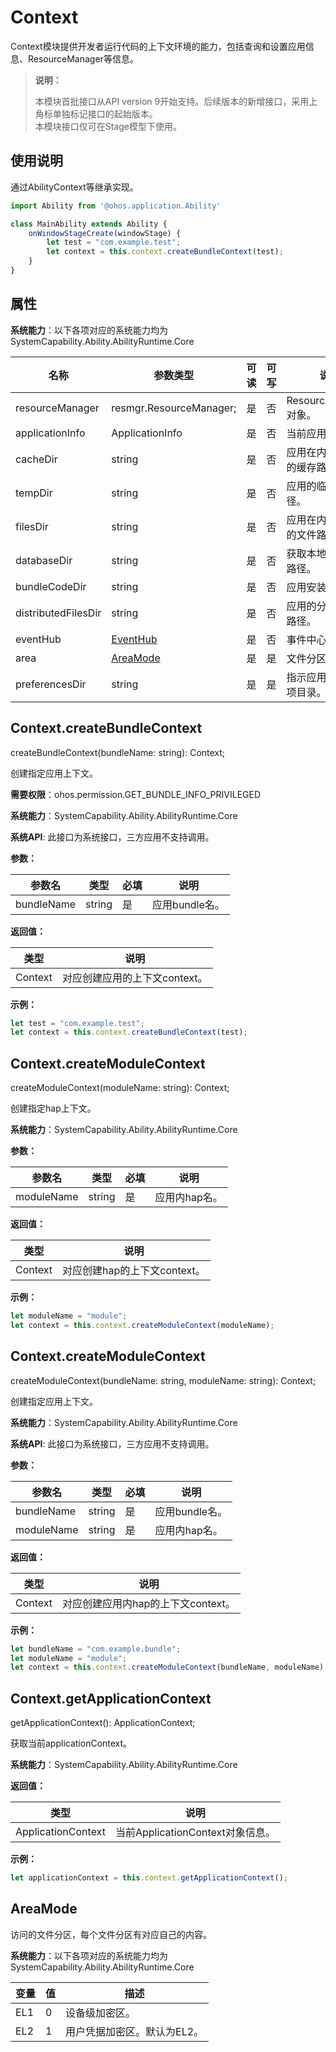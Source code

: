 # Context

Context模块提供开发者运行代码的上下文环境的能力，包括查询和设置应用信息、ResourceManager等信息。

> **说明：**
> 
> 本模块首批接口从API version 9开始支持。后续版本的新增接口，采用上角标单独标记接口的起始版本。  
> 本模块接口仅可在Stage模型下使用。

## 使用说明

通过AbilityContext等继承实现。

```js
import Ability from '@ohos.application.Ability'

class MainAbility extends Ability {
    onWindowStageCreate(windowStage) {
        let test = "com.example.test";
        let context = this.context.createBundleContext(test);
    }
}
```

## 属性

**系统能力**：以下各项对应的系统能力均为SystemCapability.Ability.AbilityRuntime.Core

| 名称 | 参数类型 | 可读 | 可写 | 说明 |
| -------- | -------- | -------- | -------- | -------- |
| resourceManager | resmgr.ResourceManager; | 是 | 否 | ResourceManager对象。 |
| applicationInfo | ApplicationInfo | 是 | 否 | 当前应用信息。 |
| cacheDir | string | 是 | 否 | 应用在内部存储上的缓存路径。 |
| tempDir | string | 是 | 否 | 应用的临时文件路径。 |
| filesDir | string | 是 | 否 | 应用在内部存储上的文件路径。 |
| databaseDir | string | 是 | 否 | 获取本地数据存储路径。 |
| bundleCodeDir | string | 是 | 否 | 应用安装路径。 |
| distributedFilesDir | string | 是 | 否 | 应用的分布式文件路径。 |
| eventHub | [EventHub](js-apis-eventhub.md) | 是 | 否 | 事件中心信息。|
| area | [AreaMode](#areamode) | 是 | 是 | 文件分区。|
| preferencesDir | string | 是 | 是 | 指示应用程序首选项目录。|

## Context.createBundleContext

createBundleContext(bundleName: string): Context;

创建指定应用上下文。

**需要权限**：ohos.permission.GET_BUNDLE_INFO_PRIVILEGED

**系统能力**：SystemCapability.Ability.AbilityRuntime.Core

**系统API**: 此接口为系统接口，三方应用不支持调用。

**参数：**

  | 参数名 | 类型 | 必填 | 说明 |
  | -------- | -------- | -------- | -------- |
  | bundleName | string | 是 | 应用bundle名。 |

**返回值：**

  | 类型 | 说明 |
  | -------- | -------- |
  | Context | 对应创建应用的上下文context。 |

**示例：**

```js
let test = "com.example.test";
let context = this.context.createBundleContext(test);
```

## Context.createModuleContext

createModuleContext(moduleName: string): Context;

创建指定hap上下文。

**系统能力**：SystemCapability.Ability.AbilityRuntime.Core

**参数：**

  | 参数名 | 类型 | 必填 | 说明 |
  | -------- | -------- | -------- | -------- |
  | moduleName | string | 是 | 应用内hap名。 |

**返回值：**

  | 类型 | 说明 |
  | -------- | -------- |
  | Context | 对应创建hap的上下文context。 |

**示例：**

```js
let moduleName = "module";
let context = this.context.createModuleContext(moduleName);
```

## Context.createModuleContext

createModuleContext(bundleName: string, moduleName: string): Context;

创建指定应用上下文。

**系统能力**：SystemCapability.Ability.AbilityRuntime.Core

**系统API**: 此接口为系统接口，三方应用不支持调用。

**参数：**

  | 参数名 | 类型 | 必填 | 说明 |
  | -------- | -------- | -------- | -------- |
  | bundleName | string | 是 | 应用bundle名。 |
  | moduleName | string | 是 | 应用内hap名。 |

**返回值：**

  | 类型 | 说明 |
  | -------- | -------- |
  | Context | 对应创建应用内hap的上下文context。 |

**示例：**

```js
let bundleName = "com.example.bundle";
let moduleName = "module";
let context = this.context.createModuleContext(bundleName, moduleName);
```

## Context.getApplicationContext

getApplicationContext(): ApplicationContext;

获取当前applicationContext。

**系统能力**：SystemCapability.Ability.AbilityRuntime.Core

**返回值：**

| 类型 | 说明 |
| -------- | -------- |
| ApplicationContext | 当前ApplicationContext对象信息。 |

**示例：**

```js
let applicationContext = this.context.getApplicationContext();
```

## AreaMode

访问的文件分区，每个文件分区有对应自己的内容。

**系统能力**：以下各项对应的系统能力均为SystemCapability.Ability.AbilityRuntime.Core

| 变量            | 值    | 描述            |
| --------------- | ---- | --------------- |
| EL1             | 0    | 设备级加密区。   |
| EL2             | 1    | 用户凭据加密区。默认为EL2。 |
